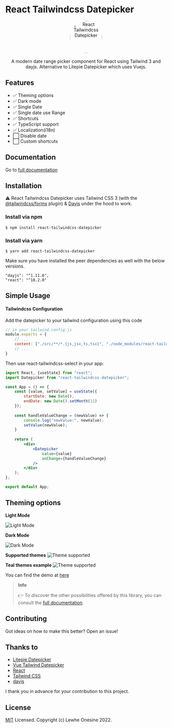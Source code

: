 # React Tailwindcss Datepicker

<p align="center">
    <a href="https://react-tailwindcss-datepicker.vercel.app/" target="_blank">
      <img alt="React Tailwindcss Datepicker" width="100" style="border-radius: 100%;" src="https://raw.githubusercontent.com/onesine/react-tailwindcss-datepicker/master/assets/img/calendar_logo.svg?raw=true">
    </a><br><br>
    A modern date range picker component for React using Tailwind 3 and dayjs. Alternative to Litepie Datepicker which uses Vuejs.
</p>

##  Features
- ✅ Theming options
- ✅ Dark mode
- ✅ Single Date
- ✅ Single date use Range
- ✅ Shortcuts
- ✅ TypeScript support
- ✅ Localization(i18n)
- ⬜ Disable date
- ⬜ Custom shortcuts

## Documentation

Go to [full documentation](https://react-tailwindcss-datepicker.vercel.app/)

## Installation

⚠️ React Tailwindcss Datepicker uses Tailwind CSS 3 (with the [@tailwindcss/forms](https://github.com/tailwindlabs/tailwindcss-forms) plugin) & [Dayjs](https://day.js.org/en/) under the hood to work.

### Install via npm

```
$ npm install react-tailwindcss-datepicker 
```

### Install via yarn

```
$ yarn add react-tailwindcss-datepicker 
```

Make sure you have installed the peer dependencies as well with the below versions.
```
"dayjs": "^1.11.6",
"react": "^18.2.0"
```

## Simple Usage

#### Tailwindcss Configuration
Add the datepicker to your tailwind configuration using this code

```javascript
// in your tailwind.config.js
module.exports = {
    // ...
    content: ["./src/**/*.{js,jsx,ts,tsx}", "./node_modules/react-tailwindcss-datepicker/dist/index.esm.js"],
    // ...
}
```

Then use react-tailwindcss-select in your app:

```jsx
import React, {useState} from "react";
import Datepicker from "react-tailwindcss-datepicker";

const App = () => {
    const [value, setValue] = useState({
        startDate: new Date(),
        endDate: new Date().setMonth(11)
    });
    
    const handleValueChange = (newValue) => {
        console.log("newValue:", newValue);
        setValue(newValue);
    }
    
    return (
        <div>
            <Datepicker
                value={value}
                onChange={handleValueChange}
            />
        </div>
    );
};

export default App;
```

## Theming options

**Light Mode**

![Light Mode](https://raw.githubusercontent.com/onesine/react-tailwindcss-datepicker/master/assets/img/Screen_Shot_2022-08-04_at_17.04.09_light.png?raw=true)

**Dark Mode**

![Dark Mode](https://raw.githubusercontent.com/onesine/react-tailwindcss-datepicker/master/assets/img/Screen_Shot_2022-08-04_at_17.04.09_dark.png?raw=true)

**Supported themes**
![Theme supported](https://raw.githubusercontent.com/onesine/react-tailwindcss-datepicker/master/assets/img/Screen_Shot_2022-08-04_at_17.04.09_theme.png?raw=true)

**Teal themes example**
![Theme supported](https://raw.githubusercontent.com/onesine/react-tailwindcss-datepicker/master/assets/img/Screen_Shot_2022-08-04_at_17.04.09_teal.png?raw=true)

You can find the demo at [here](https://react-tailwindcss-datepicker.vercel.app/)

> **Info**
>
> 👉 To discover the other possibilities offered by this library, you can consult the [full documentation](https://react-tailwindcss-datepicker.vercel.app/).


## Contributing
Got ideas on how to make this better? Open an issue!

## Thanks to
- [Litepie Datepicker](https://litepie.com/)
- [Vue Tailwind Datepicker](https://vue-tailwind-datepicker.com/)
- [React](https://reactjs.org/)
- [Tailwind CSS](https://tailwindcss.com/)
- [dayjs](https://day.js.org/)

I thank you in advance for your contribution to this project.

## License
[MIT](LICENSE) Licensed. Copyright (c) Lewhe Onesine 2022.